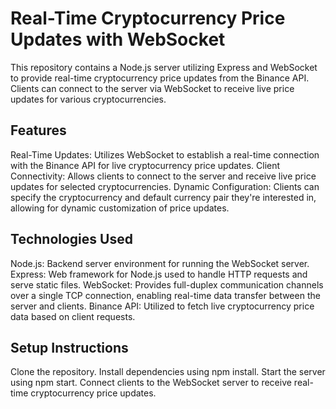 
# Real-Time Cryptocurrency Price Updates with WebSocket
This repository contains a Node.js server utilizing Express and WebSocket to provide real-time cryptocurrency price updates from the Binance API. Clients can connect to the server via WebSocket to receive live price updates for various cryptocurrencies.

## Features
  Real-Time Updates: Utilizes WebSocket to establish a real-time connection with the Binance API for live cryptocurrency price updates.
  Client Connectivity: Allows clients to connect to the server and receive live price updates for selected cryptocurrencies.
  Dynamic Configuration: Clients can specify the cryptocurrency and default currency pair they're interested in, allowing for dynamic customization of price updates.
## Technologies Used
  Node.js: Backend server environment for running the WebSocket server.
  Express: Web framework for Node.js used to handle HTTP requests and serve static files.
  WebSocket: Provides full-duplex communication channels over a single TCP connection, enabling real-time data transfer between the server and clients.
  Binance API: Utilized to fetch live cryptocurrency price data based on client requests.
## Setup Instructions
  Clone the repository.
  Install dependencies using npm install.
  Start the server using npm start.
  Connect clients to the WebSocket server to receive real-time cryptocurrency price updates.

### 
